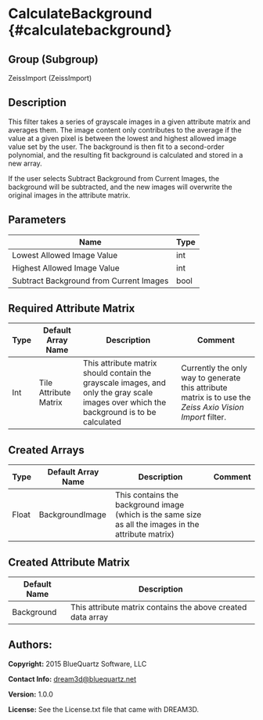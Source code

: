 CalculateBackground {#calculatebackground}
=====

## Group (Subgroup) ##
ZeissImport (ZeissImport)


## Description ##
This filter takes a series of grayscale images in a given attribute matrix and averages them. The image content only contributes to the average if the value at a given pixel is between the lowest and highest allowed image value set by the user. The background is then fit to a second-order polynomial, and the resulting fit background is calculated and stored in a new array. 

If the user selects Subtract Background from Current Images, the background will be subtracted, and the new images will overwrite the original images in the attribute matrix. 

## Parameters ##
| Name             | Type |
|------------------|------|
| Lowest Allowed Image Value | int |
| Highest Allowed Image Value | int |
| Subtract Background from Current Images | bool |

## Required Attribute Matrix ##

| Type | Default Array Name | Description | Comment |
|------|--------------------|-------------|---------|
| Int  | Tile Attribute Matrix | This attribute matrix should contain the grayscale images, and only the gray scale images over which the background is to be calculated | Currently the only way to generate this attribute matrix is to use the *Zeiss Axio Vision Import* filter.  |


## Created Arrays ##

| Type | Default Array Name | Description | Comment |
|------|--------------------|-------------|---------|
| Float  | BackgroundImage           | This contains the background image (which is the same size as all the images in the attribute matrix)       |    |

## Created Attribute Matrix ##

| Default Name | Description | 
|--------------------|-------------|
| Background | This attribute matrix contains the above created data array |



## Authors: ##

**Copyright:** 2015 BlueQuartz Software, LLC

**Contact Info:** dream3d@bluequartz.net

**Version:** 1.0.0

**License:**  See the License.txt file that came with DREAM3D.


